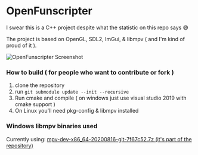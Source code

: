# OpenFunscripter
I swear this is a C++ project despite what the statistic on this repo says 😅

The project is based on OpenGL, SDL2, ImGui, & libmpv ( and I'm kind of proud of it ).

![OpenFunscripter Screenshot](https://github.com/gagax1234/OpenFunscripter/raw/master/OpenFunscripter.jpg)

### How to build ( for people who want to contribute or fork )
1. clone the repository
2. run `git submodule update --init --recursive`
3. Run cmake and compile ( on windows just use visual studio 2019 with cmake support )
4. On Linux you'll need pkg-config & libmpv installed


### Windows libmpv binaries used
Currently using: [mpv-dev-x86_64-20200816-git-7f67c52.7z (it's part of the repository)](https://sourceforge.net/projects/mpv-player-windows/files/libmpv/)

